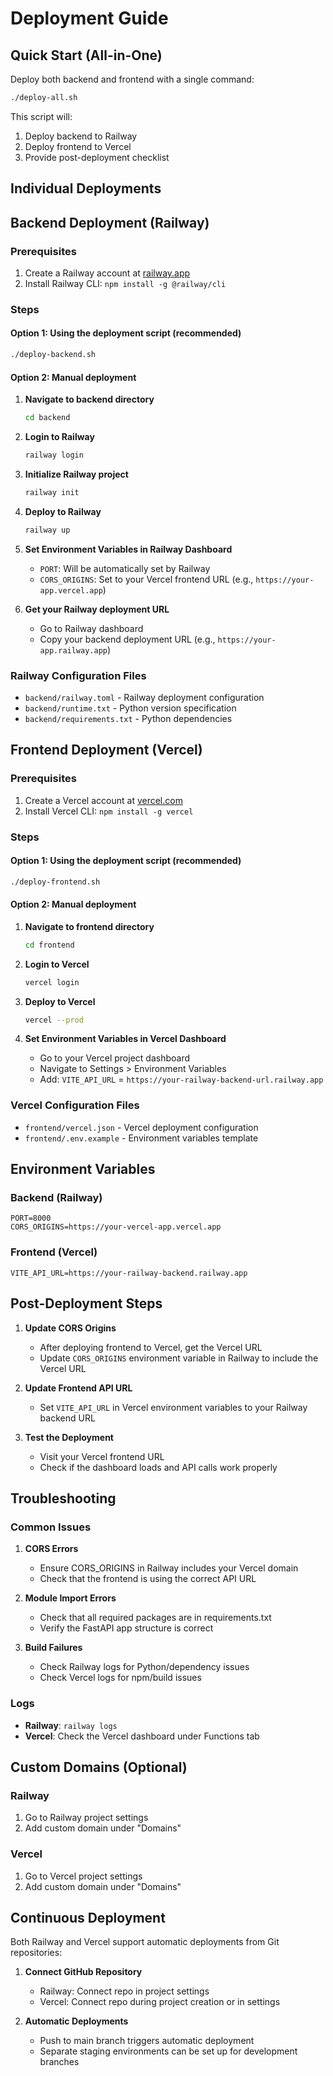 # Deployment Guide

## Quick Start (All-in-One)

Deploy both backend and frontend with a single command:

```bash
./deploy-all.sh
```

This script will:
1. Deploy backend to Railway
2. Deploy frontend to Vercel
3. Provide post-deployment checklist

## Individual Deployments

## Backend Deployment (Railway)

### Prerequisites
1. Create a Railway account at [railway.app](https://railway.app)
2. Install Railway CLI: `npm install -g @railway/cli`

### Steps

#### Option 1: Using the deployment script (recommended)
```bash
./deploy-backend.sh
```

#### Option 2: Manual deployment
1. **Navigate to backend directory**
   ```bash
   cd backend
   ```

2. **Login to Railway**
   ```bash
   railway login
   ```

3. **Initialize Railway project**
   ```bash
   railway init
   ```

4. **Deploy to Railway**
   ```bash
   railway up
   ```

5. **Set Environment Variables in Railway Dashboard**
   - `PORT`: Will be automatically set by Railway
   - `CORS_ORIGINS`: Set to your Vercel frontend URL (e.g., `https://your-app.vercel.app`)

6. **Get your Railway deployment URL**
   - Go to Railway dashboard
   - Copy your backend deployment URL (e.g., `https://your-app.railway.app`)

### Railway Configuration Files
- `backend/railway.toml` - Railway deployment configuration
- `backend/runtime.txt` - Python version specification
- `backend/requirements.txt` - Python dependencies

## Frontend Deployment (Vercel)

### Prerequisites
1. Create a Vercel account at [vercel.com](https://vercel.com)
2. Install Vercel CLI: `npm install -g vercel`

### Steps

#### Option 1: Using the deployment script (recommended)
```bash
./deploy-frontend.sh
```

#### Option 2: Manual deployment
1. **Navigate to frontend directory**
   ```bash
   cd frontend
   ```

2. **Login to Vercel**
   ```bash
   vercel login
   ```

3. **Deploy to Vercel**
   ```bash
   vercel --prod
   ```

4. **Set Environment Variables in Vercel Dashboard**
   - Go to your Vercel project dashboard
   - Navigate to Settings > Environment Variables
   - Add: `VITE_API_URL` = `https://your-railway-backend-url.railway.app`

### Vercel Configuration Files
- `frontend/vercel.json` - Vercel deployment configuration
- `frontend/.env.example` - Environment variables template

## Environment Variables

### Backend (Railway)
```env
PORT=8000
CORS_ORIGINS=https://your-vercel-app.vercel.app
```

### Frontend (Vercel)
```env
VITE_API_URL=https://your-railway-backend.railway.app
```

## Post-Deployment Steps

1. **Update CORS Origins**
   - After deploying frontend to Vercel, get the Vercel URL
   - Update `CORS_ORIGINS` environment variable in Railway to include the Vercel URL

2. **Update Frontend API URL**
   - Set `VITE_API_URL` in Vercel environment variables to your Railway backend URL

3. **Test the Deployment**
   - Visit your Vercel frontend URL
   - Check if the dashboard loads and API calls work properly

## Troubleshooting

### Common Issues

1. **CORS Errors**
   - Ensure CORS_ORIGINS in Railway includes your Vercel domain
   - Check that the frontend is using the correct API URL

2. **Module Import Errors**
   - Check that all required packages are in requirements.txt
   - Verify the FastAPI app structure is correct

3. **Build Failures**
   - Check Railway logs for Python/dependency issues
   - Check Vercel logs for npm/build issues

### Logs
- **Railway**: `railway logs`
- **Vercel**: Check the Vercel dashboard under Functions tab

## Custom Domains (Optional)

### Railway
1. Go to Railway project settings
2. Add custom domain under "Domains"

### Vercel
1. Go to Vercel project settings
2. Add custom domain under "Domains"

## Continuous Deployment

Both Railway and Vercel support automatic deployments from Git repositories:

1. **Connect GitHub Repository**
   - Railway: Connect repo in project settings
   - Vercel: Connect repo during project creation or in settings

2. **Automatic Deployments**
   - Push to main branch triggers automatic deployment
   - Separate staging environments can be set up for development branches
